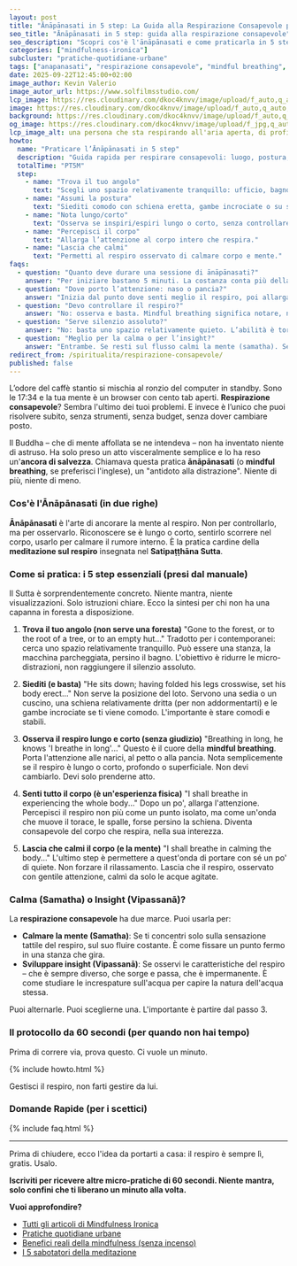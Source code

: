```yaml
---
layout: post
title: "Ānāpānasati in 5 step: La Guida alla Respirazione Consapevole per Chi Non Ha Tempo (Ma Vuole Ritrovare un Minuto di Calma)"
seo_title: "Ānāpānasati in 5 step: guida alla respirazione consapevole"
seo_description: "Scopri cos'è l'ānāpānasati e come praticarla in 5 step concreti: luogo, postura, respiro lungo/corto, corpo e calma. Una guida anti-guru per ritrovare il focus nell'ufficio o nel caos quotidiano. Per principianti sovraccarichi."
categories: ["mindfulness-ironica"]
subcluster: "pratiche-quotidiane-urbane"
tags: ["anapanasati", "respirazione consapevole", "mindful breathing", "meditazione respiro", "satipatthana"]
date: 2025-09-22T12:45:00+02:00
image_author: Kevin Valerio
image_autor_url: https://www.solfilmsstudio.com/
lcp_image: https://res.cloudinary.com/dkoc4knvv/image/upload/f_auto,q_auto,dpr_auto,c_fill,g_auto,ar_16:9,w_1600/v1756045412/v1759139155/pexels-kelvin809-810775_gtsusk.jpg
image: https://res.cloudinary.com/dkoc4knvv/image/upload/f_auto,q_auto,dpr_auto,c_fill,g_auto,ar_16:9,w_1600/v1756045412/v1759139155/pexels-kelvin809-810775_gtsusk.jpg
background: https://res.cloudinary.com/dkoc4knvv/image/upload/f_auto,q_auto,dpr_auto,c_fill,g_auto,ar_3:2,w_600/v1759139155/pexels-kelvin809-810775_gtsusk.jpg
og_image: https://res.cloudinary.com/dkoc4knvv/image/upload/f_jpg,q_auto,c_fill,g_auto,ar_1.91:1,w_1200/v1759139155/pexels-kelvin809-810775_gtsusk.jpg
lcp_image_alt: una persona che sta respirando all'aria aperta, di profilo, con gli occhi chiusi in segno di pace mentale
howto:
  name: "Praticare l’Ānāpānasati in 5 step"
  description: "Guida rapida per respirare consapevoli: luogo, postura, respiro lungo/corto, corpo e calma."
  totalTime: "PT5M"
  step:
    - name: "Trova il tuo angolo"
      text: "Scegli uno spazio relativamente tranquillo: ufficio, bagno, macchina parcheggiata."
    - name: "Assumi la postura"
      text: "Siediti comodo con schiena eretta, gambe incrociate o su sedia stabile."
    - name: "Nota lungo/corto"
      text: "Osserva se inspiri/espiri lungo o corto, senza controllare."
    - name: "Percepisci il corpo"
      text: "Allarga l’attenzione al corpo intero che respira."
    - name: "Lascia che calmi"
      text: "Permetti al respiro osservato di calmare corpo e mente."
faqs:
  - question: "Quanto deve durare una sessione di ānāpānasati?"
    answer: "Per iniziare bastano 5 minuti. La costanza conta più della durata."
  - question: "Dove porto l’attenzione: naso o pancia?"
    answer: "Inizia dal punto dove senti meglio il respiro, poi allarga al corpo intero."
  - question: "Devo controllare il respiro?"
    answer: "No: osserva e basta. Mindful breathing significa notare, non dirigere."
  - question: "Serve silenzio assoluto?"
    answer: "No: basta uno spazio relativamente quieto. L’abilità è tornare al respiro nonostante i rumori."
  - question: "Meglio per la calma o per l’insight?"
    answer: "Entrambe. Se resti sul flusso calmi la mente (samatha). Se osservi il cambiamento, coltivi insight (vipassanā)."
redirect_from: /spiritualita/respirazione-consapevole/
published: false
---
```


L’odore del caffè stantio si mischia al ronzio del computer in standby. Sono le 17:34 e la tua mente è un browser con cento tab aperti. **Respirazione consapevole**? Sembra l'ultimo dei tuoi problemi. E invece è l’unico che puoi risolvere subito, senza strumenti, senza budget, senza dover cambiare posto.

Il Buddha – che di mente affollata se ne intendeva – non ha inventato niente di astruso. Ha solo preso un atto visceralmente semplice e lo ha reso un'**ancora di salvezza**. Chiamava questa pratica **ānāpānasati** (o **mindful breathing**, se preferisci l'inglese), un "antidoto alla distrazione". Niente di più, niente di meno.

### Cos'è l'Ānāpānasati (in due righe)

**Ānāpānasati** è l'arte di ancorare la mente al respiro. Non per controllarlo, ma per osservarlo. Riconoscere se è lungo o corto, sentirlo scorrere nel corpo, usarlo per calmare il rumore interno. È la pratica cardine della **meditazione sul respiro** insegnata nel **Satipaṭṭhāna Sutta**.

### Come si pratica: i 5 step essenziali (presi dal manuale)

Il Sutta è sorprendentemente concreto. Niente mantra, niente visualizzazioni. Solo istruzioni chiare. Ecco la sintesi per chi non ha una capanna in foresta a disposizione.

1.  **Trova il tuo angolo (non serve una foresta)**
    "Gone to the forest, or to the root of a tree, or to an empty hut..." Tradotto per i contemporanei: cerca uno spazio relativamente tranquillo. Può essere una stanza, la macchina parcheggiata, persino il bagno. L'obiettivo è ridurre le micro-distrazioni, non raggiungere il silenzio assoluto.

2.  **Siediti (e basta)**
    "He sits down; having folded his legs crosswise, set his body erect..." Non serve la posizione del loto. Servono una sedia o un cuscino, una schiena relativamente dritta (per non addormentarti) e le gambe incrociate se ti viene comodo. L'importante è stare comodi e stabili.

3.  **Osserva il respiro lungo e corto (senza giudizio)**
    "Breathing in long, he knows 'I breathe in long'..." Questo è il cuore della **mindful breathing**. Porta l'attenzione alle narici, al petto o alla pancia. Nota semplicemente se il respiro è lungo o corto, profondo o superficiale. Non devi cambiarlo. Devi solo prenderne atto.

4.  **Senti tutto il corpo (è un'esperienza fisica)**
    "I shall breathe in experiencing the whole body..." Dopo un po', allarga l'attenzione. Percepisci il respiro non più come un punto isolato, ma come un'onda che muove il torace, le spalle, forse persino la schiena. Diventa consapevole del corpo che respira, nella sua interezza.

5.  **Lascia che calmi il corpo (e la mente)**
    "I shall breathe in calming the body..." L'ultimo step è permettere a quest'onda di portare con sé un po' di quiete. Non forzare il rilassamento. Lascia che il respiro, osservato con gentile attenzione, calmì da solo le acque agitate.

### Calma (Samatha) o Insight (Vipassanā)?

La **respirazione consapevole** ha due marce. Puoi usarla per:

*   **Calmare la mente (Samatha)**: Se ti concentri solo sulla sensazione tattile del respiro, sul suo fluire costante. È come fissare un punto fermo in una stanza che gira.
*   **Sviluppare insight (Vipassanā)**: Se osservi le caratteristiche del respiro – che è sempre diverso, che sorge e passa, che è impermanente. È come studiare le increspature sull'acqua per capire la natura dell'acqua stessa.

Puoi alternarle. Puoi sceglierne una. L'importante è partire dal passo 3.

### Il protocollo da 60 secondi (per quando non hai tempo)

Prima di correre via, prova questo. Ci vuole un minuto.

{% include howto.html %}

Gestisci il respiro, non farti gestire da lui.

### Domande Rapide (per i scettici)

{% include faq.html %}

---

Prima di chiudere, ecco l'idea da portarti a casa: il respiro è sempre lì, gratis. Usalo.

**Iscriviti per ricevere altre micro-pratiche di 60 secondi. Niente mantra, solo confini che ti liberano un minuto alla volta.**

<div class="interlink-box mt-4 mb-4 p-3 border rounded bg-light">
  <p><strong>Vuoi approfondire?</strong></p>
  <ul>
    <li><a href="/mindfulness-ironica/">Tutti gli articoli di Mindfulness Ironica</a></li>
    <li><a href="/mindfulness-ironica/pratiche-quotidiane-urbane/">Pratiche quotidiane urbane</a></li>
    <li><a href="/mindfulness-ironica/benefici-reali-mindfulness/">Benefici reali della mindfulness (senza incenso)</a></li>
    <li><a href="/mindfulness-ironica/sabotatori-meditazione/">I 5 sabotatori della meditazione</a></li>
  </ul>
</div>

 
